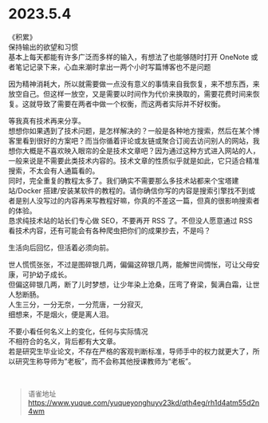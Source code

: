 # 2023.5.4
《积累》  
保持输出的欲望和习惯  
基本上每天都能有许多广泛而多样的输入，有想法了也能够随时打开 OneNote 或者笔记记录下来，心血来潮时拿出一两个小时写篇博客也不是问题

因为精神消耗大，所以就需要做一点没有意义的事情来自我恢复，来不想东西，来放空自己。但这样一放空，又是需要以时间作为代价来换取的，需要花费时间来恢复。这就导致了需要在两者中做一个权衡，而这两者实际并不好权衡。

等我真有技术再来分享。  
想想你如果遇到了技术问题，是怎样解决的？一般是各种地方搜索，然后在某个博客里看到很好的方案吧？而当你循着评论或友链或聚合订阅去访问别人的网站，我想你大概是不喜欢映入眼帘的全是技术文章吧？因为通过这种方式进入网站的人，一般来说是不需要此类技术内容的。技术文章的性质似乎就是如此，它只适合精准搜索，不太会有人通篇看的。  
同时，完全重复的教程太多了。我们确实不需要那么多技术站都来个宝塔建站/Docker 搭建/安装某软件的教程的。请你确信你写的内容是搜索引擎找不到或者是别人没写过的内容再来写教程好嘛，你真的不差这一篇，但真的很影响搜索者的体验。  
恳求纯技术站的站长们专心做 SEO，不要再开 RSS 了。不但没人愿意通过 RSS 看技术内容，还有可能会有各种爬虫把你们的成果抄去，不是吗？

生活向后回忆，但活着必须向前。

世人慌慌张张，不过是图碎银几两，偏偏这碎银几两，能解世间惆怅，可让父母安康，可护幼子成长。  
但偏这碎银几两，断了儿时梦想，让少年染上沧桑，压弯了脊梁，鬓满白霜，让世人愁断肠。  
人生三分，一分无奈，一分荒唐，一分寂灭,  
细想来，不是烟火，便是离人泪。

不要小看任何名义上的变化，任何与实际情况  
不相符合的名义，背后都有大文章。  
若是研究生毕业论文，不存在严格的客观判断标准，导师手中的权力就更大了，所以研究生称导师为”老板”，而不会称其他授课教师为“老板”。

<br>
  
> 语雀地址 https://www.yuque.com/yuqueyonghuyv23kd/qth4eg/rh1d4atm55d2n4wm